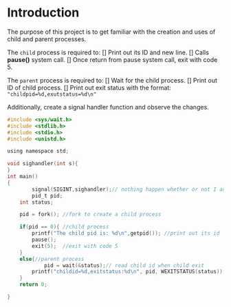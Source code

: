 # Introduction
The purpose of this project is to get familiar with the creation and uses of child and parent processes.

The `child` process is required to:
[] Print out its ID and new line.
[] Calls **pause()** system call.
[] Once return from pause system call, exit with code 5.

The `parent` process is required to:
[] Wait for the child process.
[] Print out ID of child process.
[] Print out exit status with the format: `"childpid=%d,exutstatus=%d\n"`

Additionally, create a signal handler function and observe the changes. 

```c
#include <sys/wait.h>
#include <stdlib.h>
#include <stdio.h>
#include <unistd.h>

using namespace std;

void sighandler(int s){
}
int main()
{
        signal(SIGINT,sighandler);// nothing happen whether or not I added this line
        pid_t pid;
	int status;

	pid = fork(); //fork to create a child process

	if(pid == 0){ //child process
		printf("The child pid is: %d\n",getpid()); //print out its id
		pause(); 
		exit(5);  //exit with code 5
	}
	else{//parent process
	        pid = wait(&status);// read child id when child exit
		printf("childid=%d,exitstatus:%d\n", pid, WEXITSTATUS(status));
	}
	return 0;

}
```
